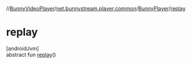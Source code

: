 //[BunnyVideoPlayer](../../../index.md)/[net.bunnystream.player.common](../index.md)/[BunnyPlayer](index.md)/[replay](replay.md)

# replay

[androidJvm]\
abstract fun [replay](replay.md)()
